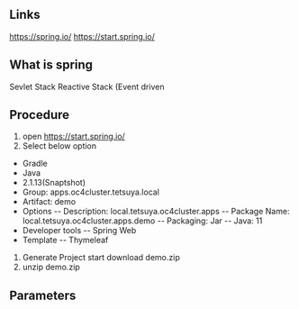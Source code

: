## Links
https://spring.io/
https://start.spring.io/

## What is spring

Sevlet Stack
Reactive Stack (Event driven

## Procedure
1. open https://start.spring.io/  
1. Select below option
- Gradle
- Java
- 2.1.13(Snaptshot)
- Group: apps.oc4cluster.tetsuya.local
- Artifact: demo
- Options
-- Description: local.tetsuya.oc4cluster.apps
-- Package Name: local.tetsuya.oc4cluster.apps.demo
-- Packaging: Jar
-- Java: 11
- Developer tools
-- Spring Web
- Template
-- Thymeleaf
1. Generate Project
start download demo.zip
1. unzip demo.zip


## Parameters

